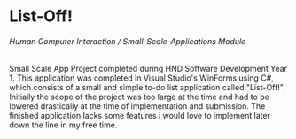# List-Off!         
###### Human Computer Interaction / Small-Scale-Applications Module 
Small Scale App Project completed during HND Software Development Year 1. This application was completed in Visual Studio's WinForms using C#, which consists of a small and simple to-do list application called "List-Off!". Initially the scope of the project was too large at the time and had to be lowered drastically at the time of implementation and submission. The finished application lacks some features i would love to implement later down the line in my free time.
